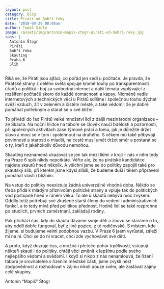 ```yaml
---
layout: post
category: blog
title: Piráti od Bobří řeky
date: '2018-08-29 08:08am'
author: Tomáš Šídlo
image: /assets/img/antonin-mapis-stogr-pirati-od-bobri-reky.jpg
tags: |-
  Antonín Štogr
  Piráti
  Bobří řeka
  Skauting
  Praha 6
  Slib
---
```

Říká se, že Piráti jsou ajťáci, co pořád jen sedí u počítače. Je pravda, že Pirátské strany z celého světa spojuje kromě touhy po transparentnosti úřadů a politiků i boj za svobodný internet a další témata vyplývající z rozšíření počítačů skoro do každé domácnosti a kapsy. Nicméně vedle internetových a technických věcí u Pirátů sdílíme i společnou touhu dýchat svěží vzduch, žít v zeleném a čistém městě, a také vědomí, že je dobré pomáhat potřebným a starat se o své bližní. 

To přivádí do řad Pirátů velké množství lidí z další mezinárodní organizace – ze Skauta. Na noční hlídce na táboře se člověk naučí bdělosti a pozornosti, při společných aktivitách zase týmové práci a tomu, jak je důležité držet slovo a moci se v tom i spolehnout na druhého. S věkem mu také přibývají povinnosti a starosti o mladší, na cestě musí umět držet směr a postarat se o ty, kteří z jakéhokoliv důvodu nemohou. 

Skauting neznamená ukazovat se jen tak mezi lidmi v kroji – nás v něm tedy na Praze 6 spíš nikdy nepotkáte. Věřte ale, že na pirátské kandidátce najdete skautů hned několik. A všichni jsme se do politiky zapojili také pro skautský slib, při kterém jsme kdysi slíbili, že budeme duší i tělem připraveni pomáhat vlasti i bližním. 

Na vstup do politiky neexistuje žádná univerzálně vhodná doba. Někdo se třeba přidá k mladým příznivcům politické strany a vpluje tak do politických vod postupně hned v raném věku. To ale u skautů nebývá moc zvykem. Oddíly totiž potřebují své zkušené starší členy do vedení i administrativních funkcí, a to tedy mívá před politikou přednost. Hodně lidí se také rozprchne po studiích, prvních zaměstnání, zakládají rodiny.

Pak přichází čas, kdy do skauta dáváme svoje děti a znovu se staráme o to, aby oddíl dobře fungoval, byť z jiné pozice, z té rodičovské. S místem, kde žijeme, si budujeme velmi podobnou vazbu. V Praze 6 jsem vyrůstal, záleží mi na ní. Chci se do ní vracet, chci zde vychovávat své děti. 

A proto, když dozraje čas, a možná i přeteče pohár trpělivosti, vstupují někteří skauti i do politiky, chtějí věci změnit k lepšímu podle svého nejlepšího vědomí a svědomí. I když si nikdo z nás nenamlouvá, že řízení tábora je srovnatelné s řízením městské části, jsme zvyklí nést zodpovědnost a rozhodovat v zájmu nikoli pouze svém, ale zastávat zájmy celé skupiny. 

Antonín “Mapiš” Štogr
